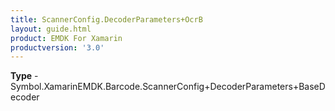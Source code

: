 ```yaml
---
title: ScannerConfig.DecoderParameters+OcrB
layout: guide.html
product: EMDK For Xamarin 
productversion: '3.0' 
---
```


    

**Type** - Symbol.XamarinEMDK.Barcode.ScannerConfig+DecoderParameters+BaseDecoder

